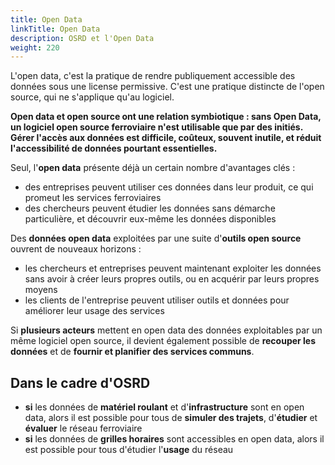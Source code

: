 ```yaml
---
title: Open Data
linkTitle: Open Data
description: OSRD et l'Open Data
weight: 220
---
```


L'open data, c'est la pratique de rendre publiquement accessible des données sous une license permissive.
C'est une pratique distincte de l'open source, qui ne s'applique qu'au logiciel.

**Open data et open source ont une relation symbiotique : sans Open Data, un logiciel open source ferroviaire n'est utilisable que par des initiés. Gérer l'accès aux données est difficile, coûteux, souvent inutile, et réduit l'accessibilité de données pourtant essentielles.**

Seul, l'**open data** présente déjà un certain nombre d'avantages clés :
 - des entreprises peuvent utiliser ces données dans leur produit, ce qui promeut les services ferroviaires
 - des chercheurs peuvent étudier les données sans démarche particulière, et découvrir eux-même les données disponibles

Des **données open data** exploitées par une suite d'**outils open source** ouvrent de nouveaux horizons :
 - les chercheurs et entreprises peuvent maintenant exploiter les données sans avoir à créer leurs propres outils, ou en acquérir par leurs propres moyens
 - les clients de l'entreprise peuvent utiliser outils et données pour améliorer leur usage des services

Si **plusieurs acteurs** mettent en open data des données exploitables par un même logiciel open source, il devient également possible de **recouper les données** et de **fournir et planifier des services communs**.

## Dans le cadre d'OSRD

- **si** les données de **matériel roulant** et d'**infrastructure** sont en open data, alors il est possible pour tous de **simuler des trajets**,  d'**étudier** et **évaluer** le réseau ferroviaire
- **si** les données de **grilles horaires** sont accessibles en open data, alors il est possible pour tous d'étudier l'**usage** du réseau
